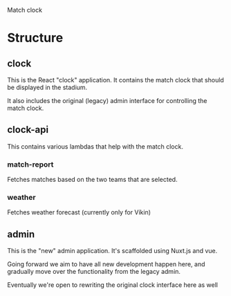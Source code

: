 Match clock

# Structure

## clock

This is the React "clock" application. It contains the match clock that should be displayed in the stadium.

It also includes the original (legacy) admin interface for controlling the match clock.

## clock-api

This contains various lambdas that help with the match clock.

### match-report

Fetches matches based on the two teams that are selected.

### weather

Fetches weather forecast (currently only for Víkin)

## admin

This is the "new" admin application. It's scaffolded using Nuxt.js and vue.

Going forward we aim to have all new development happen here, and gradually move over the functionality from the legacy admin.

Eventually we're open to rewriting the original clock interface here as well

